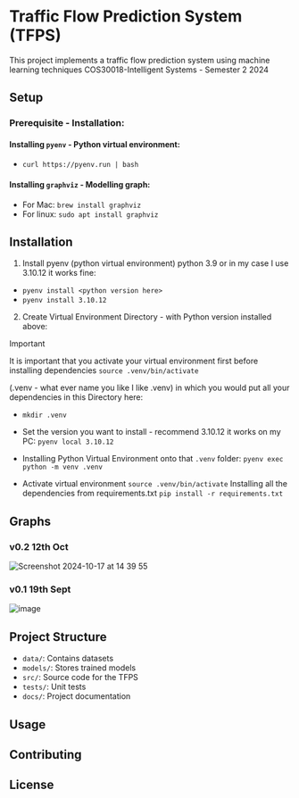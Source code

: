 # Traffic Flow Prediction System (TFPS)

This project implements a traffic flow prediction system using machine learning techniques 
COS30018-Intelligent Systems - Semester 2 2024

## Setup
### Prerequisite - Installation:
#### Installing `pyenv` - Python virtual environment:
 - `curl https://pyenv.run | bash`
#### Installing `graphviz` - Modelling graph:
- For Mac:
`brew install graphviz`
- For linux:
`sudo apt install graphviz`

## Installation
1. Install pyenv (python virtual environment) python 3.9 or in my case I use 3.10.12 it works fine:
- `pyenv install <python version here>`
- `pyenv install 3.10.12`

2. Create Virtual Environment Directory - with Python version installed above:
> [!IMPORTANT]  
> It is important that you activate your virtual environment first before installing dependencies `source .venv/bin/activate`

(.venv - what ever name you like I like .venv) in which you would put all your dependencies in this Directory here:
- `mkdir .venv`

- Set the version you want to install - recommend 3.10.12 it works on my PC:
`pyenv local 3.10.12`
- Installing Python Virtual Environment onto that `.venv` folder:
`pyenv exec python -m venv .venv`
- Activate virtual environment
`source .venv/bin/activate`
Installing all the dependencies from requirements.txt
`pip install -r requirements.txt`

## Graphs
### v0.2 12th Oct
![Screenshot 2024-10-17 at 14 39 55](https://github.com/user-attachments/assets/1eae5d94-8633-4079-aa73-705b5f64a7ab)

### v0.1 19th Sept
![image](https://github.com/user-attachments/assets/07dc703b-ee41-48f0-b28b-8e47fb54bfd0)






## Project Structure

- `data/`: Contains datasets
- `models/`: Stores trained models
- `src/`: Source code for the TFPS
- `tests/`: Unit tests
- `docs/`: Project documentation

## Usage



## Contributing



## License

